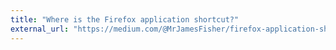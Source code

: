 ```yaml
---
title: "Where is the Firefox application shortcut?"
external_url: "https://medium.com/@MrJamesFisher/firefox-application-shortcut-74ed07aac91d"
---
```

